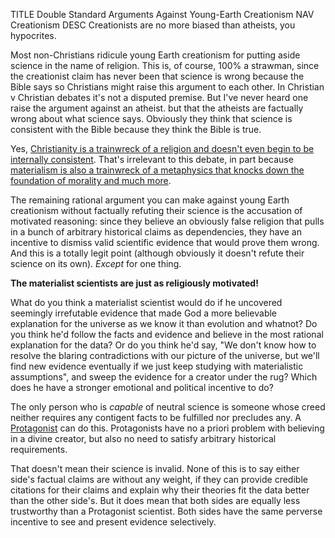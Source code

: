 TITLE Double Standard Arguments Against Young-Earth Creationism
NAV Creationism
DESC Creationists are no more biased than atheists, you hypocrites.

Most non-Christians ridicule young Earth creationism for putting aside science in the name of religion. This is, of course, 100% a strawman, since the creationist claim has never been that science is wrong because the Bible says so <span class="note">Christians might raise this argument to each other. In Christian v Christian debates it's not a disputed premise. But I've never heard one raise the argument against an atheist.</span> but that the atheists are factually wrong about what science says.<!-- (<a href="https://www.claremont.org/crb/article/giving-up-darwin/">Here's</a> one's proponent.)--> Obviously they think that science is consistent with the Bible because they think the Bible is true.

Yes, [Christianity is a trainwreck of a religion and doesn't even begin to be internally consistent](/protagonism/apostasy). That's irrelevant to this debate, in part because [materialism is also a trainwreck of a metaphysics that knocks down the foundation of morality and much more](/protagonism/metaphysics).

The remaining rational argument you can make against young Earth creationism without factually refuting their science is the accusation of motivated reasoning: since they believe an obviously false religion that pulls in a bunch of arbitrary historical claims as dependencies, they have an incentive to dismiss valid scientific evidence that would prove them wrong. And this is a totally legit point (although obviously it doesn't refute their science on its own). *Except* for one thing.

**The materialist scientists are just as religiously motivated!**

What do you think a materialist scientist would do if he uncovered seemingly irrefutable evidence that made God a more believable explanation for the universe as we know it than evolution and whatnot? Do you think he'd follow the facts and evidence and believe in the most rational explanation for the data? Or do you think he'd say, "We don't know how to resolve the blaring contradictions with our picture of the universe, but we'll find new evidence eventually if we just keep studying with materialistic assumptions", and sweep the evidence for a creator under the rug? Which does he have a stronger emotional and political incentive to do?

The only person who is *capable* of neutral science is someone whose creed neither requires any contigent facts to be fulfilled nor precludes any. A [Protagonist](/protagonism) can do this. Protagonists have no a priori problem with believing in a divine creator, but also no need to satisfy arbitrary historical requirements.

That doesn't mean their science is invalid. None of this is to say either side's factual claims are without any weight, if they can provide credible citations for their claims and explain why their theories fit the data better than the other side's. But it does mean that both sides are equally less trustworthy than a Protagonist scientist. Both sides have the same perverse incentive to see and present evidence selectively.
